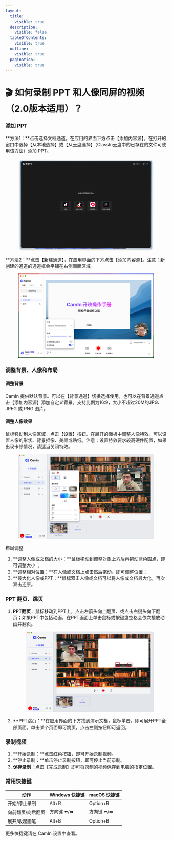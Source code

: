 ```yaml
---
layout:
  title:
    visible: true
  description:
    visible: false
  tableOfContents:
    visible: true
  outline:
    visible: true
  pagination:
    visible: true
---
```


# 🎬 如何录制 PPT 和人像同屏的视频（2.0版本适用）？

### 添加 PPT

**方法1：**点击选择文档通道，在应用的界面下方点击【添加内容源】，在打开的窗口中选择【从本地选择】或【从云盘选择】（ClassIn云盘中的已存在的文件可使用该方法）添加 PPT。

<figure><img src="../../.gitbook/assets/image (28).png" alt=""><figcaption></figcaption></figure>

&#x20;**方法2：**点击【新建通道】，在应用界面的下方点击【添加内容源】。注意：新创建的通道的通道框会平铺在右侧画面区域。

<figure><img src="../../.gitbook/assets/image (35).png" alt=""><figcaption></figcaption></figure>

### 调整背景、人像和布局

#### 调整背景

CamIn 提供默认背景。可以在【背景通道】切换选择使用，也可以在背景通道点击【添加内容源】添加自定义背景。支持比例为16:9，大小不超过20M的JPG、JPEG 或 PNG 图片。&#x20;

#### 调整人像效果

鼠标移动到人像区域，点击【设置】按钮。在展开的面板中调整人像特效。可以设置人像的形状、背景抠像、美颜或贴纸。注意：设置特效要求较高硬件配置，如果出现卡顿情况，请适当关闭特效。&#x20;

<figure><img src="../../.gitbook/assets/image (30).png" alt=""><figcaption></figcaption></figure>

布局调整

1. **调整人像或文档的大小：**鼠标移动到调整对象上方后再拖动蓝色圆点，即可调整大小 ；
2. **调整相对位置：**在人像或文档上点击然后拖动，即可调整位置；
3. **最大化人像或PPT：**鼠标双击人像或文档可以将人像或文档最大化，再次双击还原。

### PPT 翻页、跳页

1.  **PPT翻页**：鼠标移动到PPT上，点击左箭头向上翻页、或点击右键头向下翻页；如果PPT中包括动画，在PPT画面上单击鼠标或按键盘空格会依次播放动画并翻页。

    <figure><img src="../../.gitbook/assets/image (22).png" alt=""><figcaption></figcaption></figure>
2. **PPT跳页：**在应用界面的下方找到演示文档，鼠标单击，即可展开PPT全部页面。单击某个页面即可跳页，点击左侧按钮即可返回。

### 录制视频

1. **开始录制：**点击红色按钮，即可开始录制视频。
2. **停止录制：**单击停止录制按钮，即可停止当前录制。&#x20;
3. **保存录制**：点击【完成录制】即可将录制的视频保存到电脑的指定位置。

### 常用快捷键

| 动作        | Windows 快捷键 | macOS 快捷键 |
| --------- | ----------- | --------- |
| 开始/停止录制   | Alt+R       | Option+R  |
| 向前翻页/向后翻页 | 方向键 ⬅️/➡️   | 方向键 ⬅️/➡️ |
| 展开/收起画笔   | Alt+B       | Option+B  |

更多快捷键请在 CamIn 设置中查看。
